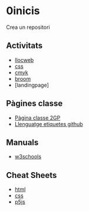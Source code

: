 # 0inicis
Crea un repositori

## Activitats
* [llocweb](https://pablomarti98.github.io/1_llocweb/)
* [css](https://pablomarti98.github.io/2_0_css/)
* [cmyk](https://pablomarti98.github.io/2_cmyk/)
* [broom](https://pablomarti98.github.io/3_broom/)
* [landingpage]
## Pàgines classe
* [Pàgina classe 2GP](http://arquesm.github.io/2GP/)
* [Llenguatge etiquetes github](https://github.com/adam-p/markdown-here/wiki/Markdown-Cheatsheet)

## Manuals
* [w3schools](https://www.w3schools.com)

## Cheat Sheets
* [html](https://websitesetup.org/HTML5-cheat-sheet.pdf)
* [css](https://websitesetup.org/wp-content/uploads/2016/10/wsu-css-cheat-sheet.pdf)
* [p5js](https://github.com/bmoren/p5js-cheat-sheet)
